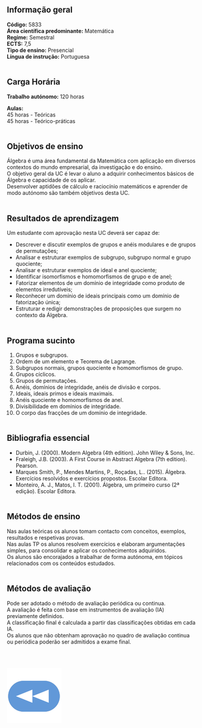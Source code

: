 ## Informação geral
**Código:** 5833
<br>**Área científica predominante:** Matemática
<br>**Regime:** Semestral
<br>**ECTS:** 7,5
<br>**Tipo de ensino:** Presencial
<br>**Língua de instrução:** Portuguesa
<br><br>
## Carga Horária
**Trabalho autónomo:** 120  horas

**Aulas:** 
<br>45  horas  -  Teóricas
<br>45  horas  -  Teórico-práticas
<br><br>
## Objetivos de ensino
Álgebra é uma área fundamental da Matemática com aplicação em diversos contextos do mundo empresarial, da investigação e do ensino.
<br>O objetivo geral da UC é levar o aluno a adquirir conhecimentos básicos de Álgebra e capacidade de os aplicar.
<br>Desenvolver aptidões de cálculo e raciocínio matemáticos e aprender de modo autónomo são também objetivos desta UC.
<br><br>
## Resultados de aprendizagem
Um estudante com aprovação nesta UC deverá ser capaz de:
- Descrever e discutir exemplos de grupos e anéis modulares e de grupos de permutações;
- Analisar e estruturar exemplos de subgrupo, subgrupo normal e grupo quociente;
- Analisar e estruturar exemplos de ideal e anel quociente;
- Identificar isomorfismos e homomorfismos de grupo e de anel;
- Fatorizar elementos de um domínio de integridade como produto de elementos irredutíveis;
- Reconhecer um domínio de ideais principais como um domínio de fatorização única;
- Estruturar e redigir demonstrações de proposições que surgem no contexto da Álgebra.
<br><br>
## Programa sucinto
1. Grupos e subgrupos.
2. Ordem de um elemento e Teorema de Lagrange.
3. Subgrupos normais, grupos quociente e homomorfismos de grupo.
4. Grupos cíclicos.
5. Grupos de permutações.
6. Anéis, domínios de integridade, anéis de divisão e corpos.
7. Ideais, ideais primos e ideais maximais.
8. Anéis quociente e homomorfismos de anel.
9. Divisibilidade em domínios de integridade.
10. O corpo das fracções de um domínio de integridade.
<br><br>
## Bibliografia essencial
* Durbin, J. (2000). Modern Algebra (4th edition). John Wiley & Sons, Inc.
* Fraleigh, J.B. (2003). A First Course in Abstract Algebra (7th edition). Pearson.
* Marques Smith, P., Mendes Martins, P., Roçadas, L.. (2015). Álgebra. Exercícios resolvidos e exercícios propostos. Escolar Editora.
* Monteiro, A. J., Matos, I. T. (2001). Álgebra, um primeiro curso (2ª edição). Escolar Editora.
<br><br>
## Métodos de ensino
Nas aulas teóricas os alunos tomam contacto com conceitos, exemplos, resultados e respetivas provas.
<br>Nas aulas TP os alunos resolvem exercícios e elaboram argumentações simples, para consolidar e aplicar os conhecimentos adquiridos.
<br>Os alunos são encorajados a trabalhar de forma autónoma, em tópicos relacionados com os conteúdos estudados.
<br><br>
## Métodos de avaliação
Pode ser adotado o método de avaliação periódica ou continua.
<br>A avaliação é feita com base em instrumentos de avaliação (IA) previamente definidos.
<br>A classificação final é calculada a partir das classificações obtidas em cada IA.
<br>Os alunos que não obtenham aprovação no quadro de avaliação continua ou periódica poderão ser admitidos a exame final.

<br><br>

[![retroceder](https://raw.githubusercontent.com/David81820/Recursos-LCC/main/Rewind.png)](https://david81820.github.io/Recursos-LCC/2ano/1sem/Alg)

